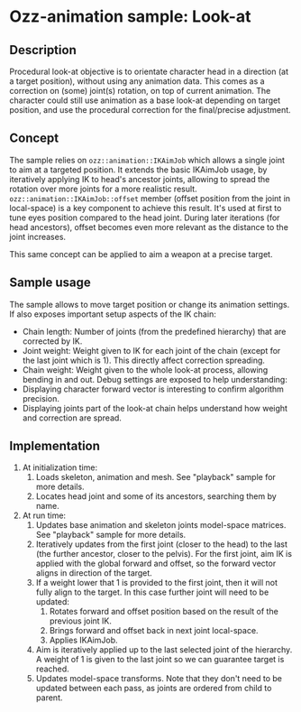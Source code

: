 # Ozz-animation sample: Look-at

## Description

Procedural look-at objective is to orientate character head in a direction (at a target position), without using any animation data. This comes as a correction on (some) joint(s) rotation, on top of current animation. The character could still use animation as a base look-at depending on target position, and use the procedural correction for the final/precise adjustment.

## Concept

The sample relies on `ozz::animation::IKAimJob` which allows a single joint to aim at a targeted position. It extends the basic IKAimJob usage, by iteratively applying IK to head's ancestor joints, allowing to spread the rotation over more joints for a more realistic result. `ozz::animation::IKAimJob::offset` member (offset position from the joint in local-space) is a key component to achieve this result. It's used at first to tune eyes position compared to the head joint. During later iterations (for head ancestors), offset becomes even more relevant as the distance to the joint increases.

This same concept can be applied to aim a weapon at a precise target.

## Sample usage

The sample allows to move target position or change its animation settings. If also exposes important setup aspects of the IK chain:
- Chain length: Number of joints (from the predefined hierarchy) that are corrected by IK.
- Joint weight: Weight given to IK for each joint of the chain (except for the last joint which is 1). This directly affect correction spreading.
- Chain weight: Weight given to the whole look-at process, allowing bending in and out.
Debug settings are exposed to help understanding:
- Displaying character forward vector is interesting to confirm algorithm precision.
- Displaying joints part of the look-at chain helps understand how weight and correction are spread.

## Implementation

1. At initialization time:
   1. Loads skeleton, animation and mesh. See "playback" sample for more details.
   2. Locates head joint and some of its ancestors, searching them by name.
2. At run time:
   1. Updates base animation and skeleton joints model-space matrices. See "playback" sample for more details.
   2. Iteratively updates from the first joint (closer to the head) to the last (the further ancestor, closer to the pelvis). For the first joint, aim IK is applied with the global forward and offset, so the forward vector aligns in direction of the target.
   3. If a weight lower that 1 is provided to the first joint, then it will not fully align to the target. In this case further joint will need to be updated:
      1. Rotates forward and offset position based on the result of the previous joint IK.
      2. Brings forward and offset back in next joint local-space.
      3. Applies IKAimJob.
   4. Aim is iteratively applied up to the last selected joint of the hierarchy. A weight of 1 is given to the last joint so we can guarantee target is reached.
   5. Updates model-space transforms. Note that they don't need to be updated between each pass, as joints are ordered from child to parent.